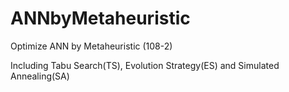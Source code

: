 # ANNbyMetaheuristic

Optimize ANN by Metaheuristic (108-2)

Including Tabu Search(TS), Evolution Strategy(ES) and Simulated Annealing(SA)
